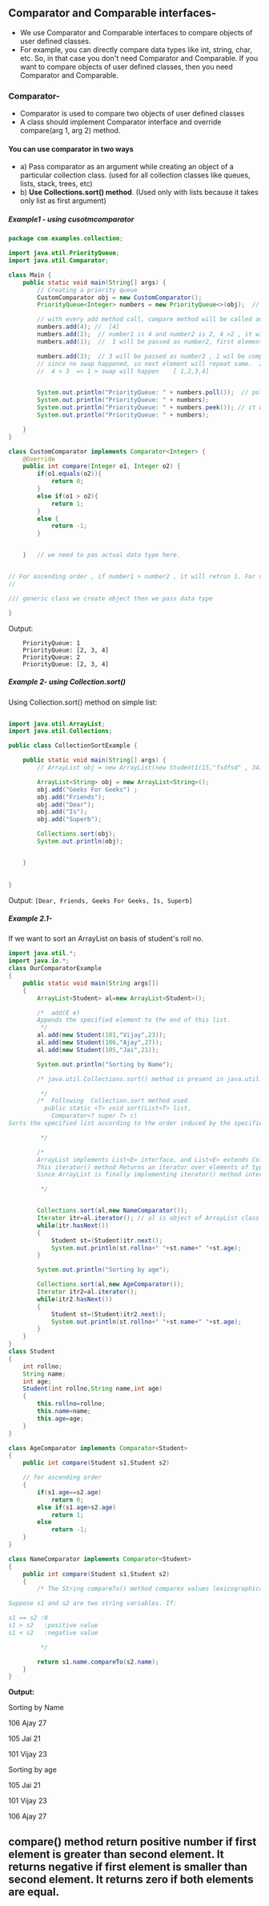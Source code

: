 
## Comparator and Comparable interfaces-

-  We use Comparator and Comparable interfaces to compare objects of user defined classes.
-  For example, you can directly compare data types like int, string, char, etc. So, in that case you don't need Comparator and Comparable. If you want to compare objects of user defined classes, then you need Comparator and Comparable.

### Comparator-

-  Comparator is used to compare two objects of user defined classes
-  A class should implement Comparator interface and override compare(arg 1, arg 2) method.

####  You can use comparator in two ways 
- a) Pass comparator as an argument while creating an object of a particular collection class. (used for all collection classes like queues, lists, stack, trees, etc)
- b) **Use Collections.sort() method**. (Used only with lists because it takes only list as first argument)

##### Example1 - using cusotmcomparator

```java
package com.examples.collection;

import java.util.PriorityQueue;
import java.util.Comparator;

class Main {
    public static void main(String[] args) {
        // Creating a priority queue
        CustomComparator obj = new CustomComparator();
        PriorityQueue<Integer> numbers = new PriorityQueue<>(obj);  // instead of pasing obj we can also just pass new CustomComparator()

        // with every add method call, compare method will be called automatically
        numbers.add(4); //  [4]
        numbers.add(2);  // number1 is 4 and number2 is 2, 4 >2 , it will return 1 , and [2,4] wil be new list
        numbers.add(1);  //  1 will be passed as number2, first element of above array will be read and compared, 2 compare to 1 => 2> 1 , it will return 1, new array will be [1,2,4]

        numbers.add(3);  // 3 will be passed as number2 , 1 wil be compared to 3, 1 < 3   ==> it will return -1 , no swap will happen
        // since no swap happened, so next element will repeat same.  2 <3  ==>  -1 ==> nno swap
        //  4 > 3  => 1 > swap will happen    [ 1,2,3,4]


        System.out.println("PriorityQueue: " + numbers.poll());  // poll removes first element from priority queue.
        System.out.println("PriorityQueue: " + numbers);
        System.out.println("PriorityQueue: " + numbers.peek()); // it will just retrieve not remove from queue.
        System.out.println("PriorityQueue: " + numbers);

    }
}

class CustomComparator implements Comparator<Integer> {
    @Override
    public int compare(Integer o1, Integer o2) {
        if(o1.equals(o2)){
            return 0;
        }
        else if(o1 > o2){
            return 1;
        }
        else {
            return -1;
        }


    }   // we need to pas actual data type here.


// For ascending order , if number1 > number2 , it will retrun 1. For num1 < num2 , it will return -1, if num == num2 , it will return 0
//

/// generic class we create object then we pass data type

}

```
Output:  

``` 
    PriorityQueue: 1 
    PriorityQueue: [2, 3, 4] 
    PriorityQueue: 2 
    PriorityQueue: [2, 3, 4]
```



##### Example 2- using Collection.sort()

Using Collection.sort() method on simple list: 

```java

import java.util.ArrayList;
import java.util.Collections;

public class CollectionSortExample {

    public static void main(String[] args) {
        // ArrayList obj = new ArrayList(new Student1(15,"fsdfsd" , 34)); // not valid since ArrayList dont have any such constructor

        ArrayList<String> obj = new ArrayList<String>();
        obj.add("Geeks For Geeks") ;
        obj.add("Friends");
        obj.add("Dear");
        obj.add("Is");
        obj.add("Superb");

        Collections.sort(obj);
        System.out.println(obj);


    }
    

}
```
Output: ```[Dear, Friends, Geeks For Geeks, Is, Superb]```

##### Example 2.1-

If we want to sort an ArrayList on basis of student's roll no.
```java
import java.util.*;
import java.io.*;
class OurComparatorExample
{
    public static void main(String args[])
    {
        ArrayList<Student> al=new ArrayList<Student>();

        /* 	add(E e)
        Appends the specified element to the end of this list.
         */
        al.add(new Student(101,"Vijay",23));
        al.add(new Student(106,"Ajay",27));
        al.add(new Student(105,"Jai",21));

        System.out.println("Sorting by Name");

        /* java.util.Collections.sort() method is present in java.util.Collections class. It is used to sort the elements present in the specified list of Collection in ascending order.

         */
        /*  Following  Collection.sort method used
          public static <T> void sort(List<T> list,
            Comparator<? super T> c)
Sorts the specified list according to the order induced by the specified comparator

         */

        /*
        ArrayList implements List<E> interface, and List<E> extends Collection interface which is further extending iterable<T> interface. iterable<T> interface contains method iterator() of return type Iterator<T> which is another interface in Collection framework.
        This iterator() method Returns an iterator over elements of type T.
        Since ArrayList is finally implementing iterator() method internally( check doc) so it can be called with ArrayList object. But return type is again Iterator only.

         */


        Collections.sort(al,new NameComparator());
        Iterator itr=al.iterator(); // al is object of ArrayList class which is implementing iterable interface.So itr is object of type iterator  over ArrayList elements.
        while(itr.hasNext())
        {
            Student st=(Student)itr.next();
            System.out.println(st.rollno+" "+st.name+" "+st.age);
        }

        System.out.println("Sorting by age");

        Collections.sort(al,new AgeComparator());
        Iterator itr2=al.iterator();
        while(itr2.hasNext())
        {
            Student st=(Student)itr2.next();
            System.out.println(st.rollno+" "+st.name+" "+st.age);
        }
    }
}
class Student
{
    int rollno;
    String name;
    int age;
    Student(int rollno,String name,int age)
    {
        this.rollno=rollno;
        this.name=name;
        this.age=age;
    }
}

class AgeComparator implements Comparator<Student>
{
    public int compare(Student s1,Student s2)

    // for ascending order
    {
        if(s1.age==s2.age)
            return 0;
        else if(s1.age>s2.age)
            return 1;
        else
            return -1;
    }
}

class NameComparator implements Comparator<Student>
{
    public int compare(Student s1,Student s2)
    {
        /* The String compareTo() method compares values lexicographically and returns an integer value that describes if first string is less than, equal to or greater than second string.

Suppose s1 and s2 are two string variables. If:

s1 == s2 :0
s1 > s2   :positive value
s1 < s2   :negative value

         */

        return s1.name.compareTo(s2.name);
    }
}
```


**Output:**

Sorting by Name

106 Ajay 27

105 Jai 21

101 Vijay 23

Sorting by age

105 Jai 21

101 Vijay 23

106 Ajay 27


## compare() method return positive number if first element is greater than second element. It returns negative if first element is smaller than second element. It returns zero if both elements are equal.